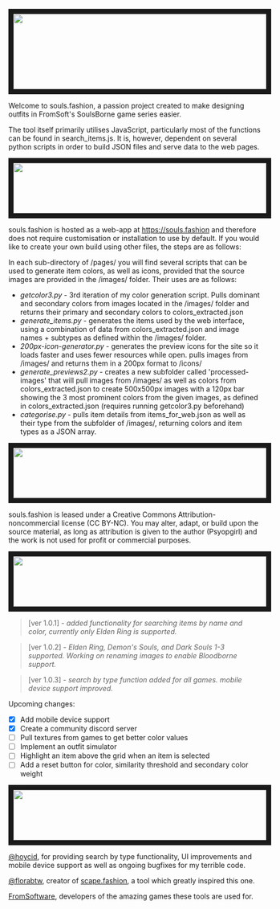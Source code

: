 <p align ="center">
<img src="https://i.imgur.com/Uwno78D.png" width="680" height="150" border="10"/>
</p>

Welcome to souls.fashion, a passion project created to make designing outfits in FromSoft's SoulsBorne game series easier.

The tool itself primarily utilises JavaScript, particularly most of the functions can be found in search_items.js. It is, however, dependent on several python scripts in order to build JSON files and serve data to the web pages.

<p align ="center">
<img src="https://i.imgur.com/Jjvy4s3.png" width="680" height="100" border="10"/>
</p>

souls.fashion is hosted as a web-app at https://souls.fashion and therefore does not require customisation or installation to use by default. If you would like to create your own build using other files, the steps are as follows:

In each sub-directory of /pages/ you will find several scripts that can be used to generate item colors, as well as icons, provided that the source images are provided in the /images/ folder. Their uses are as follows:

* *getcolor3.py*  - 3rd iteration of my color generation script. Pulls dominant and secondary colors from images located in the /images/ folder and returns their primary and secondary colors to colors_extracted.json
* *generate_items.py*  - generates the items used by the web interface, using a combination of data from colors_extracted.json and image names + subtypes as defined within the /images/ folder. 
* *200px-icon-generator.py*  - generates the preview icons for the site so it loads faster and uses fewer resources while open. pulls images from /images/ and returns them in a 200px format to /icons/ 
* *generate_previews2.py*  - creates a new subfolder called 'processed-images' that will pull images from /images/ as well as colors from colors_extracted.json to create 500x500px images with a 120px bar showing the 3 most prominent colors from the given images, as defined in colors_extracted.json (requires running getcolor3.py beforehand) 
* *categorise.py*  - pulls item details from items_for_web.json as well as their type from the subfolder of /images/, returning colors and item types as a JSON array.
<p align="center">
<img src="https://i.imgur.com/vT5b21S.png" width="680" height="100" border="10"/>
</p>

souls.fashion is leased under a Creative Commons Attribution-noncommercial license (CC BY-NC). 
You may alter, adapt, or build upon the source material, as long as attribution is given to the author (Psyopgirl) and the work is not used for profit or commercial purposes.

<p align="center">
<img src="https://i.imgur.com/fAYVJlW.png" width="680" height="100" border="10"/>
</p>

> [ver 1.0.1] - *added functionality for searching items by name and color, currently only Elden Ring is supported.* 

> [ver 1.0.2] - *Elden Ring, Demon's Souls, and Dark Souls 1-3 supported. Working on renaming images to enable Bloodborne support.*

> [ver 1.0.3] - *search by type function added for all games. mobile device support improved.*

Upcoming changes:
- [x] Add mobile device support
- [x] Create a community discord server
- [ ] Pull textures from games to get better color values
- [ ] Implement an outfit simulator
- [ ] Highlight an item above the grid when an item is selected
- [ ] Add a reset button for color, similarity threshold and secondary color weight

<p align="center">
<img src="https://i.imgur.com/606munG.png" width="680" height="100" border="10"/>
</p>

[@hoycid](https://github.com/hoycid), for providing search by type functionality, UI improvements and mobile device support as well as ongoing bugfixes for my terrible code.

[@florabtw](https://github.com/florabtw), creator of [scape.fashion](https://scape.fashion), a tool which greatly inspired this one. 

[FromSoftware](https://www.fromsoftware.jp/ww/), developers of the amazing games these tools are used for.

</p>